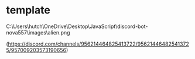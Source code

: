 # template

C:\Users\hutch\OneDrive\Desktop\JavaScript\discord-bot-nova557\images\alien.png

(https://discord.com/channels/956214464825413722/956214464825413725/957009203573190656)
